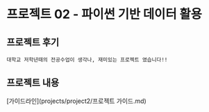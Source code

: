 # 프로젝트 02 - 파이썬 기반 데이터 활용

## 프로젝트 후기
```파이썬을 이용한 웹 크롤링에 대해 맛보기 프로젝트여서 
대학교 저학년때의 전공수업이 생각나, 재미있는 프로젝트 였습니다!!
```
## 프로젝트 내용
[가이드라인](projects/project2/프로젝트 가이드.md)